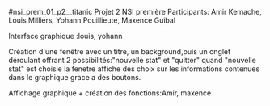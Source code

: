 #nsi_prem_01_p2__titanic
Projet 2 NSI première 
Participants: Amir Kemache, Louis Milliers, Yohann Pouillieute, Maxence Guibal



Interface graphique :louis, yohann


Création d'une fenêtre avec un titre, un background,puis un onglet déroulant offrant 2 possibilités:"nouvelle stat" et "quitter"
quand "nouvelle stat" est choisie la fenetre affiche des choix sur les informations contenues dans le graphique grace a des boutons.


Affichage graphique + création des fonctions:Amir, maxence
